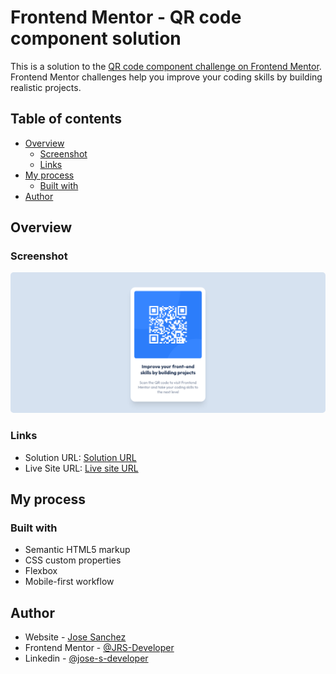 # Frontend Mentor - QR code component solution

This is a solution to the [QR code component challenge on Frontend Mentor](https://www.frontendmentor.io/challenges/qr-code-component-iux_sIO_H). Frontend Mentor challenges help you improve your coding skills by building realistic projects.

## Table of contents

- [Overview](#overview)
  - [Screenshot](#screenshot)
  - [Links](#links)
- [My process](#my-process)
  - [Built with](#built-with)
- [Author](#author)

## Overview

### Screenshot

<img src="./images/screenshot.png" alt="screenshot" style="border-radius:5px;"/>

### Links

- Solution URL: [Solution URL](https://github.com/JRS-Developer/qr-code-component)
- Live Site URL: [Live site URL](https://qr-component-jrs.netlify.app/)

## My process

### Built with

- Semantic HTML5 markup
- CSS custom properties
- Flexbox
- Mobile-first workflow

## Author

- Website - [Jose Sanchez](https://jrs-developer.github.io/)
- Frontend Mentor - [@JRS-Developer](https://www.frontendmentor.io/profile/JRS-Developer)
- Linkedin - [@jose-s-developer](https://www.linkedin.com/in/jose-s-developer/)
